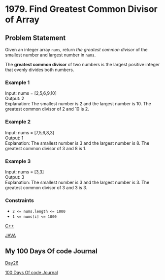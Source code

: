 # 1979. Find Greatest Common Divisor of Array

## Problem Statement

Given an integer array `nums`, return *the greatest common divisor* of the smallest number and largest number in `nums`.

The **greatest common divisor** of two numbers is the largest positive integer that evenly divides both numbers.

### Example 1

Input: nums = [2,5,6,9,10]  
Output: 2  
Explanation: The smallest number is 2 and the largest number is 10. The greatest common divisor of 2 and 10 is 2.

### Example 2

Input: nums = [7,5,6,8,3]  
Output: 1  
Explanation: The smallest number is 3 and the largest number is 8. The greatest common divisor of 3 and 8 is 1.

### Example 3

Input: nums = [3,3]  
Output: 3  
Explanation: The smallest number is 3 and the largest number is 3. The greatest common divisor of 3 and 3 is 3.

### Constraints

- `2 <= nums.length <= 1000`
- `1 <= nums[i] <= 1000`

[C++]()

[JAVA]()

## My 100 Days Of code Journal

[Day26](https://splashy-zone-afc.notion.site/Day-26-12049fd54d99809fb83bfc4b6bdb8ab4?pvs=4)

[100 Days Of code Journal](https://splashy-zone-afc.notion.site/100-Days-of-Code-Journal-11349fd54d99805f86defe8d1c3b0f78?pvs=4)
